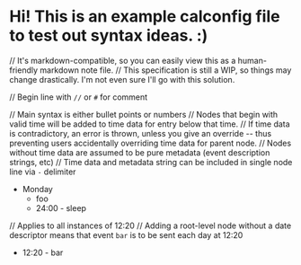 # Hi! This is an example calconfig file to test out syntax ideas. :)

// It's markdown-compatible, so you can easily view this as a human-friendly markdown note file.
// This specification is still a WIP, so things may change drastically. I'm not even sure I'll go with this solution.


// Begin line with `//` or `#` for comment

// Main syntax is either bullet points or numbers
// Nodes that begin with valid time will be added to time data for entry below that time.
// If time data is contradictory, an error is thrown, unless you give an override -- thus preventing users accidentally overriding time data for parent node.
// Nodes without time data are assumed to be pure metadata (event description strings, etc)
// Time data and metadata string can be included in single node line via `-` delimiter

* Monday
    * foo
    * 24:00 - sleep
    
 // Applies to all instances of 12:20
 // Adding a root-level node without a date descriptor means that event `bar` is to be sent each day at 12:20
 
*  12:20 - bar
